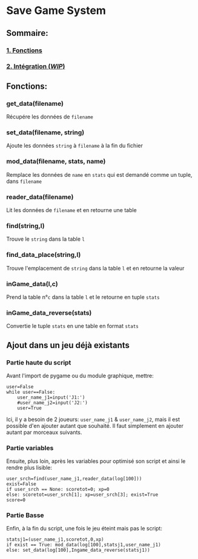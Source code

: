 # Save Game System
## Sommaire:
### [1. Fonctions](#fonctions)
### [2. Intégration (*WIP*)](#ajout-dans-un-jeu-déjà-existants)
## Fonctions:
### get_data(filename)
Récupére les données de ```filename```
### set_data(filename, string)
Ajoute les données ```string``` à ```filename``` à la fin du fichier
### mod_data(filename, stats, name)
Remplace les données de ```name``` en ```stats``` qui est demandé comme un tuple, dans ```filename```
### reader_data(filename)
Lit les données de ```filename``` et en retourne une table
### find(string,l)
Trouve le ```string``` dans la table ```l```
### find_data_place(string,l)
Trouve l'emplacement de ```string``` dans la table ```l``` et en retourne la valeur
### inGame_data(l,c)
Prend la table n°```c``` dans la table ```l``` et le retourne en tuple ```stats```
### inGame_data_reverse(stats)
Convertie le tuple ```stats``` en une table en format ```stats```
## Ajout dans un jeu déjà existants
### Partie haute du script
Avant l'import de pygame ou du module graphique, mettre:
```
user=False
while user==False:
    user_name_j1=input('J1:')
    #user_name_j2=input('J2:')
    user=True
```
Ici, il y a besoin de 2 joueurs: ```user_name_j1``` & ```user_name_j2```, mais il est possible d'en ajouter autant que souhaité. Il faut simplement en ajouter autant par morceaux suivants.
### Partie variables
Ensuite, plus loin, après les variables pour optimisé son script et ainsi le rendre plus lisible:
```
user_srch=find(user_name_j1,reader_data(log[100]))
exist=False
if user_srch == None: scoretot=0; xp=0
else: scoretot=user_srch[1]; xp=user_srch[3]; exist=True
score=0
```
### Partie Basse
Enfin, à la fin du script, une fois le jeu éteint mais pas le script:
```
statsj1=(user_name_j1,scoretot,0,xp)
if exist == True: mod_data(log[100],statsj1,user_name_j1)
else: set_data(log[100],Ingame_data_reverse(statsj1))
```